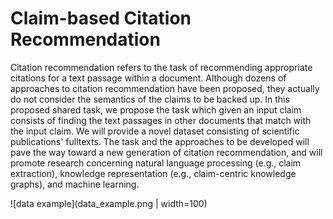 # Claim-based Citation Recommendation

Citation recommendation refers to the task of recommending appropriate citations for a text passage within a document. Although dozens of approaches to citation recommendation have been proposed, they actually do not consider the semantics of the claims to be backed up. In this proposed shared task, we propose the task which given an input claim consists of finding the text passages in other documents that match with the input claim. We will provide a novel dataset consisting of scientific publications' fulltexts. The task and the approaches to be developed will pave the way toward a new generation of citation recommendation, and will promote research concerning natural language processing (e.g., claim extraction), knowledge representation (e.g., claim-centric knowledge graphs), and machine learning.

![data example](data_example.png | width=100)
